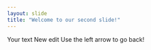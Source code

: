 ```yaml
---
layout: slide
title: "Welcome to our second slide!"
---
```

Your text New edit 
Use the left arrow to go back!
